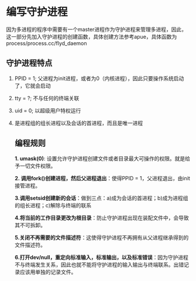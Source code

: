 # 编写守护进程

[^level3]: 2019.7.16  14:00

因为多进程的程序中需要有一个master进程作为守护进程来管理多进程，因此，这一部分先加入守护进程的创建函数，具体创建方法参考apue，具体函数为process/process.cc/flyd_daemon



## 守护进程特点

1. PPID = 1;  父进程为init进程，或者为0（内核进程），因此只要操作系统启动了，它就会启动

2. tty = ?;   不与任何的终端关联

3. uid = 0; 以超级用户特权运行

4. 是进程组的组长进程以及会话的首进程，而且是唯一进程

   ## 编程规则

   **1. umask(0)**: 设置允许守护进程创建文件或者目录最大可操作的权限。就是给予一切文件权限。

   **2. 调用fork()创建进程，然后父进程退出**：使得PPID = 1，父进程退出，由init接管进程。

   **3.调用setsid创建新的会话**：做到三点：a)成为会话的首进程；b)成为进程组的组长进程；c)解除与终端的联系

   **4.将当前的工作目录更改为根目录**：防止守护进程出现在装配文件中，会导致其不可拆卸。

   **5.关闭不再需要的文件描述符**：这使得守护进程不再拥有从父进程继承得到的文件描述符。

   **6.打开dev/null，重定向标准输入，标准输出，以及标准错误**：因为守护进程不与终端发生关系，因此也就不能将守护进程的输入输出与终端联系。出错记录应该用单独的记录文件。

